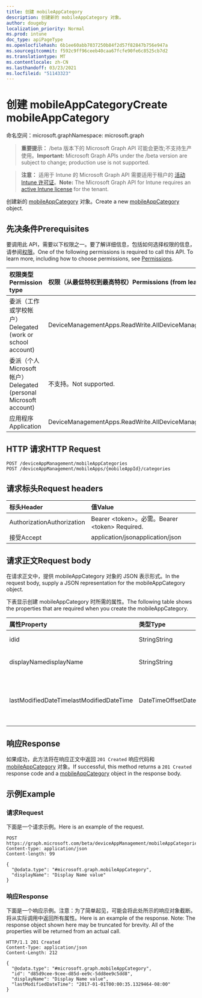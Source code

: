 ```yaml
---
title: 创建 mobileAppCategory
description: 创建新的 mobileAppCategory 对象。
author: dougeby
localization_priority: Normal
ms.prod: intune
doc_type: apiPageType
ms.openlocfilehash: 6b1ee60abb7037250b84f2d57f82847b756e947a
ms.sourcegitcommit: f592c9ff96ceeb40caa67fcfe90fe6c8525cb7d2
ms.translationtype: MT
ms.contentlocale: zh-CN
ms.lasthandoff: 03/23/2021
ms.locfileid: "51143323"
---
```

# <a name="create-mobileappcategory"></a><span data-ttu-id="f7f38-103">创建 mobileAppCategory</span><span class="sxs-lookup"><span data-stu-id="f7f38-103">Create mobileAppCategory</span></span>

<span data-ttu-id="f7f38-104">命名空间：microsoft.graph</span><span class="sxs-lookup"><span data-stu-id="f7f38-104">Namespace: microsoft.graph</span></span>

> <span data-ttu-id="f7f38-105">**重要提示：** /beta 版本下的 Microsoft Graph API 可能会更改;不支持生产使用。</span><span class="sxs-lookup"><span data-stu-id="f7f38-105">**Important:** Microsoft Graph APIs under the /beta version are subject to change; production use is not supported.</span></span>

> <span data-ttu-id="f7f38-106">**注意：** 适用于 Intune 的 Microsoft Graph API 需要适用于租户的 [活动 Intune 许可证](https://go.microsoft.com/fwlink/?linkid=839381)。</span><span class="sxs-lookup"><span data-stu-id="f7f38-106">**Note:** The Microsoft Graph API for Intune requires an [active Intune license](https://go.microsoft.com/fwlink/?linkid=839381) for the tenant.</span></span>

<span data-ttu-id="f7f38-107">创建新的 [mobileAppCategory](../resources/intune-apps-mobileappcategory.md) 对象。</span><span class="sxs-lookup"><span data-stu-id="f7f38-107">Create a new [mobileAppCategory](../resources/intune-apps-mobileappcategory.md) object.</span></span>

## <a name="prerequisites"></a><span data-ttu-id="f7f38-108">先决条件</span><span class="sxs-lookup"><span data-stu-id="f7f38-108">Prerequisites</span></span>
<span data-ttu-id="f7f38-p101">要调用此 API，需要以下权限之一。要了解详细信息，包括如何选择权限的信息，请参阅[权限](/graph/permissions-reference)。</span><span class="sxs-lookup"><span data-stu-id="f7f38-p101">One of the following permissions is required to call this API. To learn more, including how to choose permissions, see [Permissions](/graph/permissions-reference).</span></span>

|<span data-ttu-id="f7f38-111">权限类型</span><span class="sxs-lookup"><span data-stu-id="f7f38-111">Permission type</span></span>|<span data-ttu-id="f7f38-112">权限（从最低特权到最高特权）</span><span class="sxs-lookup"><span data-stu-id="f7f38-112">Permissions (from least to most privileged)</span></span>|
|:---|:---|
|<span data-ttu-id="f7f38-113">委派（工作或学校帐户）</span><span class="sxs-lookup"><span data-stu-id="f7f38-113">Delegated (work or school account)</span></span>|<span data-ttu-id="f7f38-114">DeviceManagementApps.ReadWrite.All</span><span class="sxs-lookup"><span data-stu-id="f7f38-114">DeviceManagementApps.ReadWrite.All</span></span>|
|<span data-ttu-id="f7f38-115">委派（个人 Microsoft 帐户）</span><span class="sxs-lookup"><span data-stu-id="f7f38-115">Delegated (personal Microsoft account)</span></span>|<span data-ttu-id="f7f38-116">不支持。</span><span class="sxs-lookup"><span data-stu-id="f7f38-116">Not supported.</span></span>|
|<span data-ttu-id="f7f38-117">应用程序</span><span class="sxs-lookup"><span data-stu-id="f7f38-117">Application</span></span>|<span data-ttu-id="f7f38-118">DeviceManagementApps.ReadWrite.All</span><span class="sxs-lookup"><span data-stu-id="f7f38-118">DeviceManagementApps.ReadWrite.All</span></span>|

## <a name="http-request"></a><span data-ttu-id="f7f38-119">HTTP 请求</span><span class="sxs-lookup"><span data-stu-id="f7f38-119">HTTP Request</span></span>
<!-- {
  "blockType": "ignored"
}
-->
``` http
POST /deviceAppManagement/mobileAppCategories
POST /deviceAppManagement/mobileApps/{mobileAppId}/categories
```

## <a name="request-headers"></a><span data-ttu-id="f7f38-120">请求标头</span><span class="sxs-lookup"><span data-stu-id="f7f38-120">Request headers</span></span>
|<span data-ttu-id="f7f38-121">标头</span><span class="sxs-lookup"><span data-stu-id="f7f38-121">Header</span></span>|<span data-ttu-id="f7f38-122">值</span><span class="sxs-lookup"><span data-stu-id="f7f38-122">Value</span></span>|
|:---|:---|
|<span data-ttu-id="f7f38-123">Authorization</span><span class="sxs-lookup"><span data-stu-id="f7f38-123">Authorization</span></span>|<span data-ttu-id="f7f38-124">Bearer &lt;token&gt;。必需。</span><span class="sxs-lookup"><span data-stu-id="f7f38-124">Bearer &lt;token&gt; Required.</span></span>|
|<span data-ttu-id="f7f38-125">接受</span><span class="sxs-lookup"><span data-stu-id="f7f38-125">Accept</span></span>|<span data-ttu-id="f7f38-126">application/json</span><span class="sxs-lookup"><span data-stu-id="f7f38-126">application/json</span></span>|

## <a name="request-body"></a><span data-ttu-id="f7f38-127">请求正文</span><span class="sxs-lookup"><span data-stu-id="f7f38-127">Request body</span></span>
<span data-ttu-id="f7f38-128">在请求正文中，提供 mobileAppCategory 对象的 JSON 表示形式。</span><span class="sxs-lookup"><span data-stu-id="f7f38-128">In the request body, supply a JSON representation for the mobileAppCategory object.</span></span>

<span data-ttu-id="f7f38-129">下表显示创建 mobileAppCategory 时所需的属性。</span><span class="sxs-lookup"><span data-stu-id="f7f38-129">The following table shows the properties that are required when you create the mobileAppCategory.</span></span>

|<span data-ttu-id="f7f38-130">属性</span><span class="sxs-lookup"><span data-stu-id="f7f38-130">Property</span></span>|<span data-ttu-id="f7f38-131">类型</span><span class="sxs-lookup"><span data-stu-id="f7f38-131">Type</span></span>|<span data-ttu-id="f7f38-132">说明</span><span class="sxs-lookup"><span data-stu-id="f7f38-132">Description</span></span>|
|:---|:---|:---|
|<span data-ttu-id="f7f38-133">id</span><span class="sxs-lookup"><span data-stu-id="f7f38-133">id</span></span>|<span data-ttu-id="f7f38-134">String</span><span class="sxs-lookup"><span data-stu-id="f7f38-134">String</span></span>|<span data-ttu-id="f7f38-135">实体的键。</span><span class="sxs-lookup"><span data-stu-id="f7f38-135">The key of the entity.</span></span>|
|<span data-ttu-id="f7f38-136">displayName</span><span class="sxs-lookup"><span data-stu-id="f7f38-136">displayName</span></span>|<span data-ttu-id="f7f38-137">String</span><span class="sxs-lookup"><span data-stu-id="f7f38-137">String</span></span>|<span data-ttu-id="f7f38-138">应用类别的名称。</span><span class="sxs-lookup"><span data-stu-id="f7f38-138">The name of the app category.</span></span>|
|<span data-ttu-id="f7f38-139">lastModifiedDateTime</span><span class="sxs-lookup"><span data-stu-id="f7f38-139">lastModifiedDateTime</span></span>|<span data-ttu-id="f7f38-140">DateTimeOffset</span><span class="sxs-lookup"><span data-stu-id="f7f38-140">DateTimeOffset</span></span>|<span data-ttu-id="f7f38-141">上次修改 mobileAppCategory 的日期和时间。</span><span class="sxs-lookup"><span data-stu-id="f7f38-141">The date and time the mobileAppCategory was last modified.</span></span>|



## <a name="response"></a><span data-ttu-id="f7f38-142">响应</span><span class="sxs-lookup"><span data-stu-id="f7f38-142">Response</span></span>
<span data-ttu-id="f7f38-143">如果成功，此方法将在响应正文中返回 `201 Created` 响应代码和 [mobileAppCategory](../resources/intune-apps-mobileappcategory.md) 对象。</span><span class="sxs-lookup"><span data-stu-id="f7f38-143">If successful, this method returns a `201 Created` response code and a [mobileAppCategory](../resources/intune-apps-mobileappcategory.md) object in the response body.</span></span>

## <a name="example"></a><span data-ttu-id="f7f38-144">示例</span><span class="sxs-lookup"><span data-stu-id="f7f38-144">Example</span></span>

### <a name="request"></a><span data-ttu-id="f7f38-145">请求</span><span class="sxs-lookup"><span data-stu-id="f7f38-145">Request</span></span>
<span data-ttu-id="f7f38-146">下面是一个请求示例。</span><span class="sxs-lookup"><span data-stu-id="f7f38-146">Here is an example of the request.</span></span>
``` http
POST https://graph.microsoft.com/beta/deviceAppManagement/mobileAppCategories
Content-type: application/json
Content-length: 99

{
  "@odata.type": "#microsoft.graph.mobileAppCategory",
  "displayName": "Display Name value"
}
```

### <a name="response"></a><span data-ttu-id="f7f38-147">响应</span><span class="sxs-lookup"><span data-stu-id="f7f38-147">Response</span></span>
<span data-ttu-id="f7f38-p102">下面是一个响应示例。注意：为了简单起见，可能会将此处所示的响应对象截断。将从实际调用中返回所有属性。</span><span class="sxs-lookup"><span data-stu-id="f7f38-p102">Here is an example of the response. Note: The response object shown here may be truncated for brevity. All of the properties will be returned from an actual call.</span></span>
``` http
HTTP/1.1 201 Created
Content-Type: application/json
Content-Length: 212

{
  "@odata.type": "#microsoft.graph.mobileAppCategory",
  "id": "d85d9cee-9cee-d85d-ee9c-5dd8ee9c5dd8",
  "displayName": "Display Name value",
  "lastModifiedDateTime": "2017-01-01T00:00:35.1329464-08:00"
}
```




